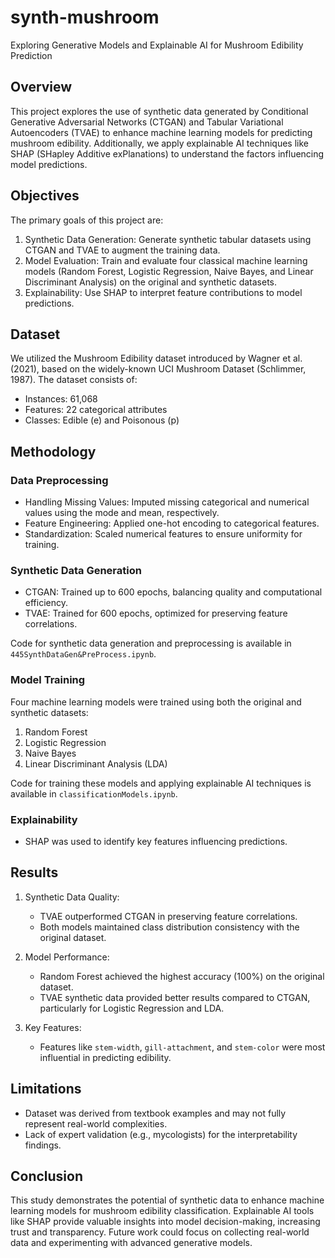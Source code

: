 # synth-mushroom
 Exploring Generative Models and Explainable AI for Mushroom Edibility Prediction

## Overview

This project explores the use of synthetic data generated by Conditional Generative Adversarial Networks (CTGAN) and Tabular Variational Autoencoders (TVAE) to enhance machine learning models for predicting mushroom edibility. Additionally, we apply explainable AI techniques like SHAP (SHapley Additive exPlanations) to understand the factors influencing model predictions.

## Objectives

The primary goals of this project are:

1. Synthetic Data Generation: Generate synthetic tabular datasets using CTGAN and TVAE to augment the training data.
2. Model Evaluation: Train and evaluate four classical machine learning models (Random Forest, Logistic Regression, Naive Bayes, and Linear Discriminant Analysis) on the original and synthetic datasets.
3. Explainability: Use SHAP to interpret feature contributions to model predictions.

## Dataset

We utilized the Mushroom Edibility dataset introduced by Wagner et al. (2021), based on the widely-known UCI Mushroom Dataset (Schlimmer, 1987). The dataset consists of:

- Instances: 61,068
- Features: 22 categorical attributes
- Classes: Edible (e) and Poisonous (p)

## Methodology

### Data Preprocessing

- Handling Missing Values: Imputed missing categorical and numerical values using the mode and mean, respectively.
- Feature Engineering: Applied one-hot encoding to categorical features.
- Standardization: Scaled numerical features to ensure uniformity for training.

### Synthetic Data Generation

- CTGAN: Trained up to 600 epochs, balancing quality and computational efficiency.
- TVAE: Trained for 600 epochs, optimized for preserving feature correlations.

Code for synthetic data generation and preprocessing is available in `445SynthDataGen&PreProcess.ipynb`.

### Model Training

Four machine learning models were trained using both the original and synthetic datasets:

1. Random Forest
2. Logistic Regression
3. Naive Bayes
4. Linear Discriminant Analysis (LDA)

Code for training these models and applying explainable AI techniques is available in `classificationModels.ipynb`.

### Explainability

- SHAP was used to identify key features influencing predictions.

## Results

1. Synthetic Data Quality:

   - TVAE outperformed CTGAN in preserving feature correlations.
   - Both models maintained class distribution consistency with the original dataset.

2. Model Performance:

   - Random Forest achieved the highest accuracy (100%) on the original dataset.
   - TVAE synthetic data provided better results compared to CTGAN, particularly for Logistic Regression and LDA.

3. Key Features:

   - Features like `stem-width`, `gill-attachment`, and `stem-color` were most influential in predicting edibility.

## Limitations

- Dataset was derived from textbook examples and may not fully represent real-world complexities.
- Lack of expert validation (e.g., mycologists) for the interpretability findings.

## Conclusion

This study demonstrates the potential of synthetic data to enhance machine learning models for mushroom edibility classification. Explainable AI tools like SHAP provide valuable insights into model decision-making, increasing trust and transparency. Future work could focus on collecting real-world data and experimenting with advanced generative models.

